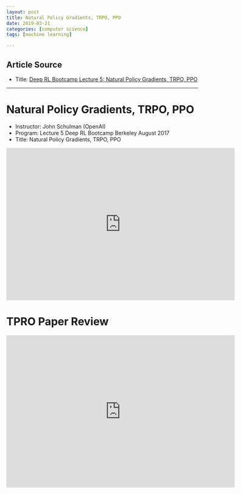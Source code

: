 ```yaml
---
layout: post
title: Natural Policy Gradients, TRPO, PPO
date: 2019-03-21
categories: [computer science]
tags: [machine learning]

---
```


## Article Source
* Title: [Deep RL Bootcamp Lecture 5: Natural Policy Gradients, TRPO, PPO](https://www.youtube.com/watch?v=xvRrgxcpaHY)

---


Natural Policy Gradients, TRPO, PPO
===

* Instructor: John Schulman (OpenAI) 
* Program: Lecture 5 Deep RL Bootcamp Berkeley August 2017 
* Title: Natural Policy Gradients, TRPO, PPO


<iframe width="600" height="400" src="https://www.youtube.com/embed/xvRrgxcpaHY" frameborder="0" allow="accelerometer; autoplay; encrypted-media; gyroscope; picture-in-picture" allowfullscreen></iframe>


TPRO Paper Review
===

<iframe width="600" height="400" src="https://www.youtube.com/embed/XBO4oPChMfI" frameborder="0" allow="accelerometer; autoplay; encrypted-media; gyroscope; picture-in-picture" allowfullscreen></iframe>
